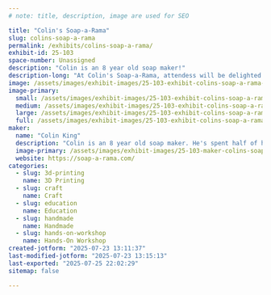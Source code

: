 ```yaml
---
# note: title, description, image are used for SEO

title: "Colin's Soap-a-Rama"
slug: colins-soap-a-rama
permalink: /exhibits/colins-soap-a-rama/
exhibit-id: 25-103
space-number: Unassigned
description: "Colin is an 8 year old soap maker!"
description-long: "At Colin's Soap-a-Rama, attendess will be delighted by learning about soap from an 8 year old! Soap Demonstrations and take home make-it-yourself kits are just part of the fun!"
image: /assets/images/exhibit-images/25-103-exhibit-colins-soap-a-rama-colin-soap-mfo-2024-7779-large.jpg
image-primary: 
  small: /assets/images/exhibit-images/25-103-exhibit-colins-soap-a-rama-colin-soap-mfo-2024-7779-small.jpg
  medium: /assets/images/exhibit-images/25-103-exhibit-colins-soap-a-rama-colin-soap-mfo-2024-7779-medium.jpg
  large: /assets/images/exhibit-images/25-103-exhibit-colins-soap-a-rama-colin-soap-mfo-2024-7779-large.jpg
  full: /assets/images/exhibit-images/25-103-exhibit-colins-soap-a-rama-colin-soap-mfo-2024-7779-full.jpg
maker: 
  name: "Colin King"
  description: "Colin is an 8 year old soap maker. He's spent half of his life learning the art of scent and foam!"
  image-primary: /assets/images/exhibit-images/25-103-maker-colins-soap-a-rama-colin-soap-mfo-2024-medium.jpg
  website: https://soap-a-rama.com/
categories: 
  - slug: 3d-printing
    name: 3D Printing
  - slug: craft
    name: Craft
  - slug: education
    name: Education
  - slug: handmade
    name: Handmade
  - slug: hands-on-workshop
    name: Hands-On Workshop
created-jotform: "2025-07-23 13:11:37"
last-modified-jotform: "2025-07-23 13:15:13"
last-exported: "2025-07-25 22:02:29"
sitemap: false

---
```

